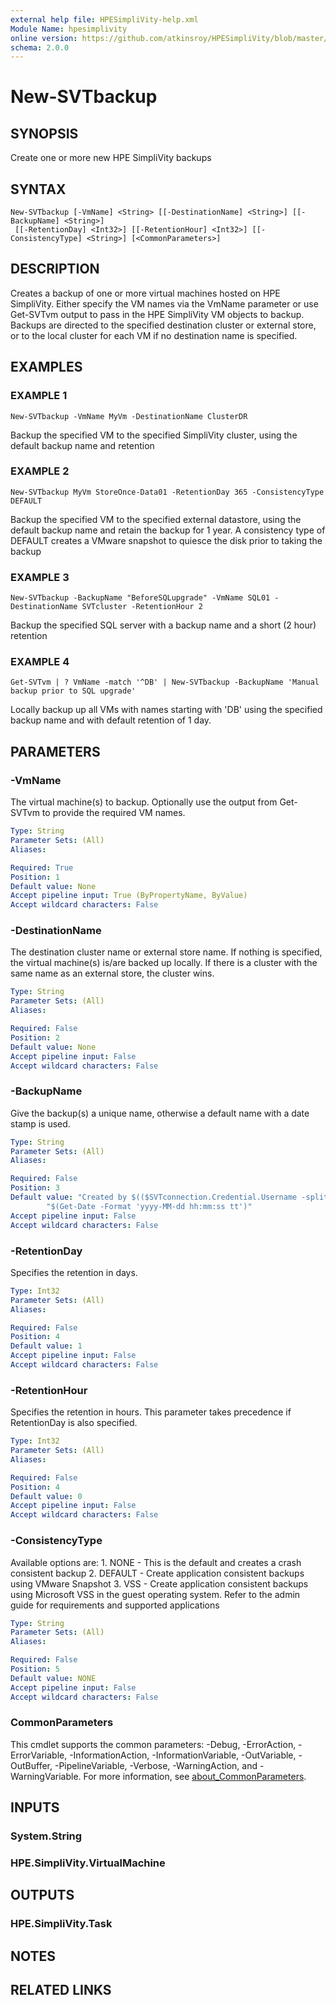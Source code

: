 ```yaml
---
external help file: HPESimpliVity-help.xml
Module Name: hpesimplivity
online version: https://github.com/atkinsroy/HPESimpliVity/blob/master/docs/Get-SVTdatastoreComputeNode.md
schema: 2.0.0
---
```


# New-SVTbackup

## SYNOPSIS
Create one or more new HPE SimpliVity backups

## SYNTAX

```
New-SVTbackup [-VmName] <String> [[-DestinationName] <String>] [[-BackupName] <String>]
 [[-RetentionDay] <Int32>] [[-RetentionHour] <Int32>] [[-ConsistencyType] <String>] [<CommonParameters>]
```

## DESCRIPTION
Creates a backup of one or more virtual machines hosted on HPE SimpliVity.
Either specify the VM names 
via the VmName parameter or use Get-SVTvm output to pass in the HPE SimpliVity VM objects to backup. 
Backups are directed to the specified destination cluster or external store, or to the local cluster 
for each VM if no destination name is specified.

## EXAMPLES

### EXAMPLE 1
```
New-SVTbackup -VmName MyVm -DestinationName ClusterDR
```

Backup the specified VM to the specified SimpliVity cluster, using the default backup name and retention

### EXAMPLE 2
```
New-SVTbackup MyVm StoreOnce-Data01 -RetentionDay 365 -ConsistencyType DEFAULT
```

Backup the specified VM to the specified external datastore, using the default backup name and retain the
backup for 1 year.
A consistency type of DEFAULT creates a VMware snapshot to quiesce the disk prior to 
taking the backup

### EXAMPLE 3
```
New-SVTbackup -BackupName "BeforeSQLupgrade" -VmName SQL01 -DestinationName SVTcluster -RetentionHour 2
```

Backup the specified SQL server with a backup name and a short (2 hour) retention

### EXAMPLE 4
```
Get-SVTvm | ? VmName -match '^DB' | New-SVTbackup -BackupName 'Manual backup prior to SQL upgrade'
```

Locally backup up all VMs with names starting with 'DB' using the specified backup name and with default 
retention of 1 day.

## PARAMETERS

### -VmName
The virtual machine(s) to backup.
Optionally use the output from Get-SVTvm to provide the required VM names.

```yaml
Type: String
Parameter Sets: (All)
Aliases:

Required: True
Position: 1
Default value: None
Accept pipeline input: True (ByPropertyName, ByValue)
Accept wildcard characters: False
```

### -DestinationName
The destination cluster name or external store name.
If nothing is specified, the virtual machine(s) 
is/are backed up locally.
If there is a cluster with the same name as an external store, the cluster wins.

```yaml
Type: String
Parameter Sets: (All)
Aliases:

Required: False
Position: 2
Default value: None
Accept pipeline input: False
Accept wildcard characters: False
```

### -BackupName
Give the backup(s) a unique name, otherwise a default name with a date stamp is used.

```yaml
Type: String
Parameter Sets: (All)
Aliases:

Required: False
Position: 3
Default value: "Created by $(($SVTconnection.Credential.Username -split '@')[0]) at " +
        "$(Get-Date -Format 'yyyy-MM-dd hh:mm:ss tt')"
Accept pipeline input: False
Accept wildcard characters: False
```

### -RetentionDay
Specifies the retention in days.

```yaml
Type: Int32
Parameter Sets: (All)
Aliases:

Required: False
Position: 4
Default value: 1
Accept pipeline input: False
Accept wildcard characters: False
```

### -RetentionHour
Specifies the retention in hours.
This parameter takes precedence if RetentionDay is also specified.

```yaml
Type: Int32
Parameter Sets: (All)
Aliases:

Required: False
Position: 4
Default value: 0
Accept pipeline input: False
Accept wildcard characters: False
```

### -ConsistencyType
Available options are:
1.
NONE - This is the default and creates a crash consistent backup
2.
DEFAULT - Create application consistent backups using VMware Snapshot
3.
VSS - Create application consistent backups using Microsoft VSS in the guest operating system.
Refer 
   to the admin guide for requirements and supported applications

```yaml
Type: String
Parameter Sets: (All)
Aliases:

Required: False
Position: 5
Default value: NONE
Accept pipeline input: False
Accept wildcard characters: False
```

### CommonParameters
This cmdlet supports the common parameters: -Debug, -ErrorAction, -ErrorVariable, -InformationAction, -InformationVariable, -OutVariable, -OutBuffer, -PipelineVariable, -Verbose, -WarningAction, and -WarningVariable. For more information, see [about_CommonParameters](http://go.microsoft.com/fwlink/?LinkID=113216).

## INPUTS

### System.String
### HPE.SimpliVity.VirtualMachine
## OUTPUTS

### HPE.SimpliVity.Task
## NOTES

## RELATED LINKS
